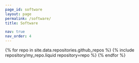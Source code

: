 ```yaml
---
page_id: software
layout: page
permalink: /software/
title: Software

nav: true
nav_order: 4
---
```


<div class="repositories d-flex flex-wrap flex-md-row flex-column justify-content-between align-items-center">
  {% for repo in site.data.repositories.github_repos %}
    {% include repository/my_repo.liquid repository=repo %}
  {% endfor %}
</div>
